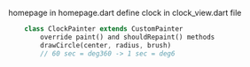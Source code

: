 homepage in homepage.dart
define clock in clock_view.dart file

```dart
    class ClockPainter extends CustomPainter
        override paint() and shouldRepaint() methods
        drawCircle(center, radius, brush)
        // 60 sec = deg360 -> 1 sec = deg6
```